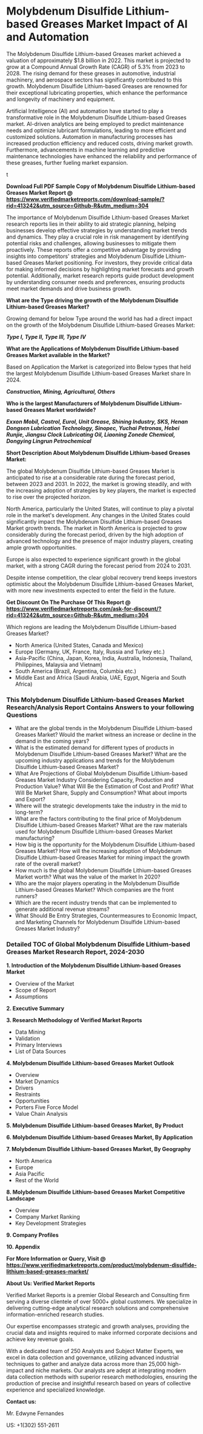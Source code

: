 <meta name="title" content="Global Molybdenum Disulfide Lithium-based Greases Market Impact of AI and Automation"><meta name="description" content="The Molybdenum Disulfide Lithium-based Greases market achieved a valuation of approximately $1.8 billion in 2022. This market is projected to grow at a Compound Annual"><meta name="title" content="Molybdenum Disulfide Lithium-based Greases Market Size, Share, Scope, Trends, Growth, Opportunities, Analysis, Forecast"><h1>Molybdenum Disulfide Lithium-based Greases Market Impact of AI and Automation</h1><p>The Molybdenum Disulfide Lithium-based Greases market achieved a valuation of approximately $1.8 billion in 2022. This market is projected to grow at a Compound Annual Growth Rate (CAGR) of 5.3% from 2023 to 2028. The rising demand for these greases in automotive, industrial machinery, and aerospace sectors has significantly contributed to this growth. Molybdenum Disulfide Lithium-based Greases are renowned for their exceptional lubricating properties, which enhance the performance and longevity of machinery and equipment.</p><p>Artificial Intelligence (AI) and automation have started to play a transformative role in the Molybdenum Disulfide Lithium-based Greases market. AI-driven analytics are being employed to predict maintenance needs and optimize lubricant formulations, leading to more efficient and customized solutions. Automation in manufacturing processes has increased production efficiency and reduced costs, driving market growth. Furthermore, advancements in machine learning and predictive maintenance technologies have enhanced the reliability and performance of these greases, further fueling market expansion.</p>t</p><p id="" class=""><strong>Download Full PDF Sample Copy of Molybdenum Disulfide Lithium-based Greases Market Report @ <a href="https://www.verifiedmarketreports.com/download-sample/?rid=413242&utm_source=Github-R&utm_medium=304" target="_blank">https://www.verifiedmarketreports.com/download-sample/?rid=413242&utm_source=Github-R&utm_medium=304</a></strong></p><p>The importance of&nbsp;Molybdenum Disulfide Lithium-based Greases Market research reports lies in their ability to aid strategic planning, helping businesses develop effective strategies by understanding market trends and dynamics. They play a crucial role in risk management by identifying potential risks and challenges, allowing businesses to mitigate them proactively. These reports offer a competitive advantage by providing insights into competitors' strategies and Molybdenum Disulfide Lithium-based Greases Market positioning. For investors, they provide critical data for making informed decisions by highlighting market forecasts and growth potential. Additionally, market research reports guide product development by understanding consumer needs and preferences, ensuring products meet market demands and drive business growth.</p><p><strong>What are the&nbsp;Type driving the growth of the Molybdenum Disulfide Lithium-based Greases Market?</strong></p><p id="" class="">Growing demand for below Type around the world has had a direct impact on the growth of the Molybdenum Disulfide Lithium-based Greases Market:</p><em><strong>Type I, Type II, Type III, Type IV</strong></em></p><strong>What are the&nbsp;Applications&nbsp;of Molybdenum Disulfide Lithium-based Greases Market available in the Market?</strong></p><p id="" class="">Based on Application the Market is categorized into Below types that held the largest Molybdenum Disulfide Lithium-based Greases Market share In 2024.</p><em><strong>Construction, Mining, Agricultural, Others</strong></em></p><strong>Who is the largest Manufacturers of Molybdenum Disulfide Lithium-based Greases Market worldwide?</strong></p><p><em><strong>Exxon Mobil, Castrol, Eurol, Unit Grease, Shining Industry, SKS, Henan Dongsen Lubrication Technology, Sinopec, Yuchai Petronas, Hebei Runjie, Jiangsu Clock Lubricating Oil, Liaoning Zonede Chemical, Dongying Lingrun Petrochemical</strong></em></p><p id="" class=""><strong>Short Description About Molybdenum Disulfide Lithium-based Greases Market:</strong></p><p>The global Molybdenum Disulfide Lithium-based Greases Market is anticipated to rise at a considerable rate during the forecast period, between 2023 and 2031. In 2022, the market is growing steadily, and with the increasing adoption of strategies by key players, the market is expected to rise over the projected horizon.</p><p>North America, particularly the United States, will continue to play a pivotal role in the market's development. Any changes in the United States could significantly impact the Molybdenum Disulfide Lithium-based Greases Market growth trends. The market in North America is projected to grow considerably during the forecast period, driven by the high adoption of advanced technology and the presence of major industry players, creating ample growth opportunities.</p><p>Europe is also expected to experience significant growth in the global market, with a strong CAGR during the forecast period from 2024 to 2031.</p><p>Despite intense competition, the clear global recovery trend keeps investors optimistic about the Molybdenum Disulfide Lithium-based Greases Market, with more new investments expected to enter the field in the future.</p><p id="" class=""><strong>Get Discount On The Purchase Of This Report @ <a href="https://www.verifiedmarketreports.com/ask-for-discount/?rid=413242&utm_source=Github-R&utm_medium=304" target="_blank">https://www.verifiedmarketreports.com/ask-for-discount/?rid=413242&utm_source=Github-R&utm_medium=304</a></strong></p>Which regions are leading the Molybdenum Disulfide Lithium-based Greases Market?</p><ul><li>North America (United States, Canada and Mexico)</li><li>Europe (Germany, UK, France, Italy, Russia and Turkey etc.)</li><li>Asia-Pacific (China, Japan, Korea, India, Australia, Indonesia, Thailand, Philippines, Malaysia and Vietnam)</li><li>South America (Brazil, Argentina, Columbia etc.)</li><li>Middle East and Africa (Saudi Arabia, UAE, Egypt, Nigeria and South Africa)</li></ul><h3 id="" class="">This Molybdenum Disulfide Lithium-based Greases Market Research/Analysis Report Contains Answers to your following Questions</h3><ul><li>What are the global trends in the Molybdenum Disulfide Lithium-based Greases Market? Would the market witness an increase or decline in the demand in the coming years?</li><li>What is the estimated demand for different types of products in Molybdenum Disulfide Lithium-based Greases Market? What are the upcoming industry applications and trends for the Molybdenum Disulfide Lithium-based Greases Market?</li><li>What Are Projections of Global Molybdenum Disulfide Lithium-based Greases Market Industry Considering Capacity, Production and Production Value? What Will Be the Estimation of Cost and Profit? What Will Be Market Share, Supply and Consumption? What about imports and Export?</li><li>Where will the strategic developments take the industry in the mid to long-term?</li><li>What are the factors contributing to the final price of Molybdenum Disulfide Lithium-based Greases Market? What are the raw materials used for Molybdenum Disulfide Lithium-based Greases Market manufacturing?</li><li>How big is the opportunity for the Molybdenum Disulfide Lithium-based Greases Market? How will the increasing adoption of Molybdenum Disulfide Lithium-based Greases Market for mining impact the growth rate of the overall market?</li><li>How much is the global Molybdenum Disulfide Lithium-based Greases Market worth? What was the value of the market In 2020?</li><li>Who are the major players operating in the Molybdenum Disulfide Lithium-based Greases Market? Which companies are the front runners?</li><li>Which are the recent industry trends that can be implemented to generate additional revenue streams?</li><li>What Should Be Entry Strategies, Countermeasures to Economic Impact, and Marketing Channels for Molybdenum Disulfide Lithium-based Greases Market Industry?</li></ul><h3 id="" class="">Detailed TOC of Global Molybdenum Disulfide Lithium-based Greases Market Research Report, 2024-2030</h3><p id="" class=""><strong>1. Introduction of the Molybdenum Disulfide Lithium-based Greases Market</strong></p><ul><li>Overview of the Market</li><li>Scope of Report</li><li>Assumptions</li></ul><p id="" class=""><strong>2. Executive Summary</strong></p><p id="" class=""><strong>3. Research Methodology of Verified Market Reports</strong></p><ul><li>Data Mining</li><li>Validation</li><li>Primary Interviews</li><li>List of Data Sources</li></ul><p id="" class=""><strong>4. Molybdenum Disulfide Lithium-based Greases Market Outlook</strong></p><ul><li>Overview</li><li>Market Dynamics</li><li>Drivers</li><li>Restraints</li><li>Opportunities</li><li>Porters Five Force Model</li><li>Value Chain Analysis</li></ul><p id="" class=""><strong>5. Molybdenum Disulfide Lithium-based Greases Market, By Product</strong></p><p id="" class=""><strong>6. Molybdenum Disulfide Lithium-based Greases Market, By Application</strong></p><p id="" class=""><strong>7. Molybdenum Disulfide Lithium-based Greases Market, By Geography</strong></p><ul><li>North America</li><li>Europe</li><li>Asia Pacific</li><li>Rest of the World</li></ul><p id="" class=""><strong>8. Molybdenum Disulfide Lithium-based Greases Market Competitive Landscape</strong></p><ul><li>Overview</li><li>Company Market Ranking</li><li>Key Development Strategies</li></ul><p id="" class=""><strong>9. Company Profiles</strong></p><p id="" class=""><strong>10. Appendix</strong></p><p id="" class=""><strong>For More Information or Query, Visit @ <a href="https://www.verifiedmarketreports.com/product/molybdenum-disulfide-lithium-based-greases-market/" target="_blank">https://www.verifiedmarketreports.com/product/molybdenum-disulfide-lithium-based-greases-market/</a></strong></p><p id="" class=""><strong>About Us: Verified Market Reports</strong></p><p id="" class="">Verified Market Reports is a premier Global Research and Consulting firm serving a diverse clientele of over 5000+ global customers. We specialize in delivering cutting-edge analytical research solutions and comprehensive information-enriched research studies.</p><p id="" class="">Our expertise encompasses strategic and growth analyses, providing the crucial data and insights required to make informed corporate decisions and achieve key revenue goals.</p><p id="" class="">With a dedicated team of 250 Analysts and Subject Matter Experts, we excel in data collection and governance, utilizing advanced industrial techniques to gather and analyze data across more than 25,000 high-impact and niche markets. Our analysts are adept at integrating modern data collection methods with superior research methodologies, ensuring the production of precise and insightful research based on years of collective experience and specialized knowledge.</p><p id="" class=""><strong>Contact us:</strong></p><p id="" class="">Mr. Edwyne Fernandes</p><p id="" class="">US: +1(302) 551-2611</p>